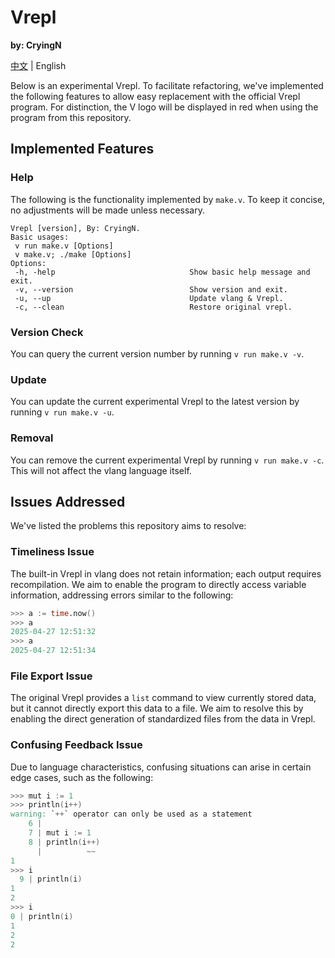 # Vrepl

**by: CryingN**

[中文](./README_CN.md) | English

Below is an experimental Vrepl. To facilitate refactoring, we've implemented the following features to allow easy replacement with the official Vrepl program. For distinction, the V logo will be displayed in red when using the program from this repository.

## Implemented Features

### Help

The following is the functionality implemented by `make.v`. To keep it concise, no adjustments will be made unless necessary.

```
Vrepl [version], By: CryingN.
Basic usages:
 v run make.v [Options]
 v make.v; ./make [Options]
Options:
 -h, -help                              Show basic help message and exit.
 -v, --version                          Show version and exit.
 -u, --up                               Update vlang & Vrepl.
 -c, --clean                            Restore original vrepl.
```

### Version Check

You can query the current version number by running `v run make.v -v`.

### Update

You can update the current experimental Vrepl to the latest version by running `v run make.v -u`.

### Removal

You can remove the current experimental Vrepl by running `v run make.v -c`. This will not affect the vlang language itself.

## Issues Addressed

We've listed the problems this repository aims to resolve:

### Timeliness Issue

The built-in Vrepl in vlang does not retain information; each output requires recompilation. We aim to enable the program to directly access variable information, addressing errors similar to the following:

```v
>>> a := time.now()
>>> a
2025-04-27 12:51:32
>>> a
2025-04-27 12:51:34
```

### File Export Issue

The original Vrepl provides a `list` command to view currently stored data, but it cannot directly export this data to a file. We aim to resolve this by enabling the direct generation of standardized files from the data in Vrepl.

### Confusing Feedback Issue

Due to language characteristics, confusing situations can arise in certain edge cases, such as the following:

```v
>>> mut i := 1
>>> println(i++)
warning: `++` operator can only be used as a statement
    6 |
    7 | mut i := 1
    8 | println(i++)
      |          ~~
1
>>> i
  9 | println(i)
1
2
>>> i
0 | println(i)
1
2
2
```

